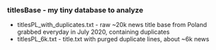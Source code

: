 ### titlesBase - my tiny database to analyze
* titlesPL_with_duplicates.txt  - raw ~20k news title base from Poland grabbed everyday in July 2020, containing duplicates
* titlesPL_6k.txt - title.txt with purged duplicate lines, about ~6k news
